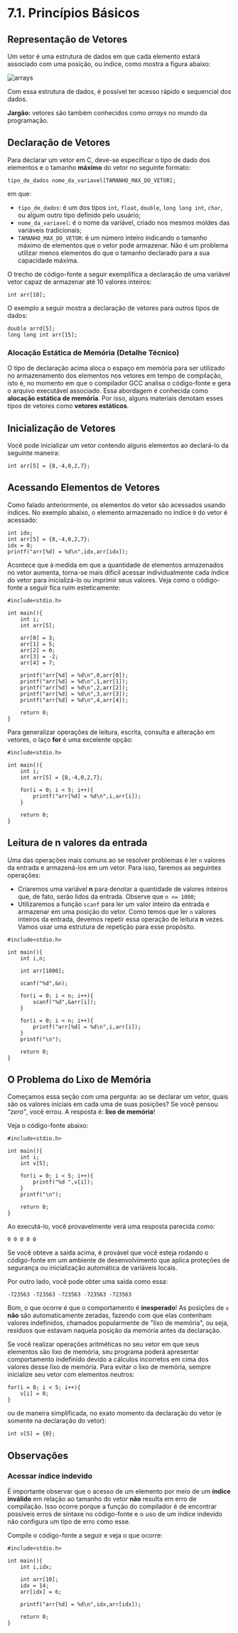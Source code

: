 # 7.1. Princípios Básicos

## Representação de Vetores

Um vetor é uma estrutura de dados em que cada elemento estará associado com uma posição, ou índice, como mostra a figura abaixo:

![arrays](images/arrays2.png)

Com essa estrutura de dados, é possível ter acesso rápido e sequencial dos dados.

**Jargão:** vetores são também conhecidos como *arrays* no mundo da programação.

## Declaração de Vetores

Para declarar um vetor em C, deve-se especificar o tipo de dado dos elementos e o tamanho **máximo** do vetor no seguinte formato:

```
tipo_de_dados nome_da_variavel[TAMANHO_MAX_DO_VETOR];
```

em que:

- ```tipo_de_dados```: é um dos tipos ```int```, ```float```, ```double```, ```long long int```, ```char```, ou algum outro tipo definido pelo usuário;
- ```nome_da_variavel```: é o nome da variável, criado nos mesmos moldes das variáveis tradicionais;
- ```TAMANHO_MAX_DO_VETOR```: é um número inteiro indicando o tamanho máximo de elementos que o vetor pode armazenar. Não é um problema utilizar menos elementos do que o tamanho declarado para a sua capacidade máxima.

O trecho de código-fonte a seguir exemplifica a declaração de uma variável vetor capaz de armazenar até 10 valores inteiros:

```
int arr[10];
```

O exemplo a seguir mostra a declaração de vetores para outros tipos de dados:

```
double arrd[5];
long long int arr[15];
```

### Alocação Estática de Memória (Detalhe Técnico)

O tipo de declaração acima aloca o espaço em memória para ser utilizado no armazenamento dos elementos nos vetores em tempo de compilação, isto é, no momento em que o compilador GCC analisa o código-fonte e gera o arquivo executável associado. Essa abordagem é conhecida como **alocação estática de memória**. Por isso, alguns materiais denotam esses tipos de vetores como **vetores estáticos**.

## Inicialização de Vetores

Você pode inicializar um vetor contendo alguns elementos ao declará-lo da seguinte maneira:

```
int arr[5] = {8,-4,0,2,7};
```

## Acessando Elementos de Vetores

Como falado anteriormente, os elementos do vetor são acessados usando índices. No exemplo abaixo, o elemento armazenado no índice ```0``` do vetor é acessado:

```
int idx;
int arr[5] = {8,-4,0,2,7};
idx = 0;
printf("arr[%d] = %d\n",idx,arr[idx]);
```

Acontece que à medida em que a quantidade de elementos armazenados no vetor aumenta, torna-se mais difícil acessar individualmente cada índice do vetor para inicializá-lo ou imprimir seus valores. Veja como o código-fonte a seguir fica ruim esteticamente:

```
#include<stdio.h>

int main(){
    int i;
    int arr[5];

    arr[0] = 3;
    arr[1] = 5;
    arr[2] = 0;
    arr[3] = -2;
    arr[4] = 7;

    printf("arr[%d] = %d\n",0,arr[0]);
    printf("arr[%d] = %d\n",1,arr[1]);
    printf("arr[%d] = %d\n",2,arr[2]);
    printf("arr[%d] = %d\n",3,arr[3]);
    printf("arr[%d] = %d\n",4,arr[4]);

    return 0;
}
```

Para generalizar operações de leitura, escrita, consulta e alteração em vetores, o laço **for** é uma excelente opção:

```
#include<stdio.h>

int main(){
    int i;
    int arr[5] = {8,-4,0,2,7};

    for(i = 0; i < 5; i++){
        printf("arr[%d] = %d\n",i,arr[i]);
    }

    return 0;
}
```

## Leitura de n valores da entrada

Uma das operações mais comuns ao se resolver problemas é ler ```n``` valores da entrada e armazená-los em um vetor. Para isso, faremos as seguintes operações:

- Criaremos uma variável **n** para denotar a quantidade de valores inteiros que, de fato, serão lidos da entrada. Observe que ```n <= 1000```;
- Utilizaremos a função ```scanf``` para ler um valor inteiro da entrada e armazenar em uma posição do vetor. Como temos que ler ```n``` valores inteiros da entrada, devemos repetir essa operação de leitura **n** vezes. Vamos usar uma estrutura de repetição para esse propósito.

```
#include<stdio.h>

int main(){
    int i,n;

    int arr[1000];

    scanf("%d",&n);

    for(i = 0; i < n; i++){
        scanf("%d",&arr[i]);
    }
    
    for(i = 0; i < n; i++){
        printf("arr[%d] = %d\n",i,arr[i]);
    }
    printf("\n");

    return 0;
}
```

## O Problema do Lixo de Memória

Começamos essa seção com uma pergunta: ao se declarar um vetor, quais são os valores iniciais em cada uma de suas posições? Se você pensou *"zero"*, você errou. A resposta é: **lixo de memória**!

Veja o código-fonte abaixo:

```
#include<stdio.h>

int main(){
    int i;
    int v[5];

    for(i = 0; i < 5; i++){
        printf("%d ",v[i]);
    }
    printf("\n");

    return 0;
}
```

Ao executá-lo, você provavelmente verá uma resposta parecida como:

```
0 0 0 0 0
```

Se você obteve a saída acima, é provável que você esteja rodando o código-fonte em um ambiente de desenvolvimento que aplica proteções de segurança ou inicialização automática de variáveis locais.

Por outro lado, você pode obter uma saída como essa:

```
-723563 -723563 -723563 -723563 -723563
```

Bom, o que ocorre é que o comportamento é **inesperado**! As posições de ```v``` **não** são automaticamente zeradas, fazendo com que elas contenham valores indefinidos, chamados popularmente de "lixo de memória", ou seja, resíduos que estavam naquela posição da memória antes da declaração.

Se você realizar operações aritméticas no seu vetor em que seus elementos são lixo de memória, seu programa poderá apresentar comportamento indefinido devido a cálculos incorretos em cima dos valores desse lixo de memória. Para evitar o lixo de memória, sempre inicialize seu vetor com elementos neutros:

```
for(i = 0; i < 5; i++){
    v[i] = 0;
}
```

ou de maneira simplificada, no exato momento da declaração do vetor (e somente na declaração do vetor):

```
int v[5] = {0};
```

## Observações

### Acessar índice indevido

É importante observar que o acesso de um elemento por meio de um **índice inválido** em relação ao tamanho do vetor **não** resulta em erro de compilação. Isso ocorre porque a função do compilador é de encontrar possíveis erros de sintaxe no código-fonte e o uso de um índice indevido não configura um tipo de erro como esse.

Compile o código-fonte a seguir e veja o que ocorre:

```
#include<stdio.h>

int main(){
    int i,idx;

    int arr[10];
    idx = 14;
    arr[idx] = 6;

    printf("arr[%d] = %d\n",idx,arr[idx]);

    return 0;
}
```
